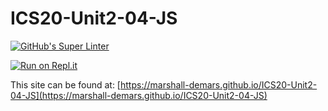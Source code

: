 # ICS20-Unit2-04-JS

[![GitHub's Super Linter](https://github.com/marshall-demars/ICS20-Unit2-04-JS/workflows/GitHub's%20Super%20Linter/badge.svg)](https://github.com/marshall-demars/ICS20-Unit2-04-JS/actions)

[![Run on Repl.it](https://repl.it/badge/github/marshall-demars/ICS20-Unit2-04-JS)](https://repl.it/github/marshall-demars/ICS20-Unit2-04-JS)

This site can be found at: [https://marshall-demars.github.io/ICS20-Unit2-04-JS](https://marshall-demars.github.io/ICS20-Unit2-04-JS)

